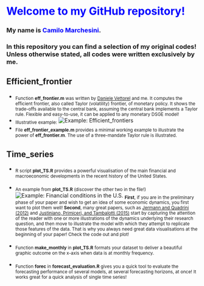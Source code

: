 
# <span style="color:blue">Welcome to my GitHub repository\!</span>

### My name is <span style="color:blue">Camilo Marchesini</span>.

### In this repository you can find a selection of my original codes\! Unless otherwise stated, all codes were written exclusively by me.

## Efficient\_frontier

  - <sub>Function **eff\_frontier.m** was written by [Daniele
    Vettorel](http://vettorel.mit.edu/) and me. It computes the
    efficient frontier, also called Taylor (volatility) frontier, of
    monetary policy. It shows the trade-offs available to the central
    bank, assuming the central bank implements a Taylor rule. Flexible
    and easy-to-use, it can be applied to any monetary DSGE
    model\!</sub>
  - <sub>Illustrative example:</sub> ![Example:
    Efficient\_frontiers](example_efficient_frontier.png)
  - <sub>File **eff\_frontier\_example.m** provides a minimal working
    example to illustrate the power of **eff\_frontier.m**. The use of a
    three-mandate Taylor rule is illustrated.</sub>

## Time\_series

  - <sub>R script **plot\_TS.R** provides a powerful visualisation of
    the main financial and macroeconomic developments in the recent
    history of the United States.</sub>  

  - <sub>An example from **plot\_TS.R** (discover the other two in the
    file\!)</sub> ![Example: Financial conditions in the
    U.S.](example_figuresFED.png) <sub>**First**, if you are in the
    preliminary phase of your paper and wish to get an idea of some
    economic dynamics, you first want to plot them well\! **Second**,
    many great papers, such as [Jermann and Quadrini
    (2012)](https://www.jstor.org/stable/41408774?seq=1#metadata_info_tab_contents)
    and [Justiniano, Primiceri, and Tambalotti
    (2015)](https://econpapers.repec.org/article/redissued/14-24.htm)
    start by capturing the attention of the reader with one or more
    illustrations of the dynamics underlying their research question,
    and then move to illustrate the model with which they attempt to
    replicate those features of the data. That is why you always need
    great data visualisations at the beginning of your paper\! Check the
    code out and plot\!</sub>

  - <sub>Function **make\_monthly** in **plot\_TS.R** formats your
    dataset to deliver a beautiful graphic outcome on the x-axis when
    data is at monthly frequency.</sub>

  - <sub>Function **forec** in **forecast\_evaluation.R** gives you a
    quick tool to evaluate the forecasting performance of several
    models, at several forecasting horizons, at once\! It works great
    for a quick analysis of single time series\!</sub>
